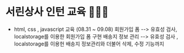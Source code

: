 # 서린상사 인턴 교육 👩🏻‍💻  
* html, css , javascript 교육 (08.31 ~ 09.08)
 회원가입 폼 --> 유효성 검사, localstorage를 이용한 회원가입 폼 구현
 배송지 정보 관리 --> 유효성 검사 , localstorage를 이용헌 배송지 정보관리와 더불어 삭제, 수정 기능까지 
   


